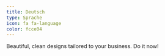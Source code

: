```yaml
---
title: Deutsch
type: Sprache
icon: fa fa-language
color: fcce04
---
```


Beautiful, clean designs tailored to your business. Do it now!
